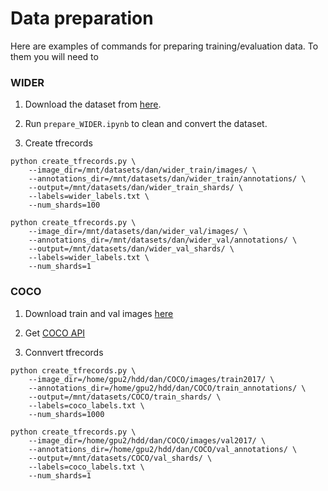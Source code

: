 # Data preparation
Here are examples of commands for preparing training/evaluation data. To them you will need to
### WIDER

1. Download the dataset from [here](http://mmlab.ie.cuhk.edu.hk/projects/WIDERFace/).

2. Run `prepare_WIDER.ipynb` to clean and convert the dataset.

3. Create tfrecords
  ```
  python create_tfrecords.py \
      --image_dir=/mnt/datasets/dan/wider_train/images/ \
      --annotations_dir=/mnt/datasets/dan/wider_train/annotations/ \
      --output=/mnt/datasets/dan/wider_train_shards/ \
      --labels=wider_labels.txt \
      --num_shards=100

  python create_tfrecords.py \
      --image_dir=/mnt/datasets/dan/wider_val/images/ \
      --annotations_dir=/mnt/datasets/dan/wider_val/annotations/ \
      --output=/mnt/datasets/dan/wider_val_shards/ \
      --labels=wider_labels.txt \
      --num_shards=1
  ```

### COCO

1. Download train and val images [here](http://cocodataset.org/#download)
2. Get [COCO API](https://github.com/cocodataset/cocoapi)

3. Connvert tfrecords  
  ```
  python create_tfrecords.py \
      --image_dir=/home/gpu2/hdd/dan/COCO/images/train2017/ \
      --annotations_dir=/home/gpu2/hdd/dan/COCO/train_annotations/ \
      --output=/mnt/datasets/COCO/train_shards/ \
      --labels=coco_labels.txt \
      --num_shards=1000

  python create_tfrecords.py \
      --image_dir=/home/gpu2/hdd/dan/COCO/images/val2017/ \
      --annotations_dir=/home/gpu2/hdd/dan/COCO/val_annotations/ \
      --output=/mnt/datasets/COCO/val_shards/ \
      --labels=coco_labels.txt \
      --num_shards=1
  ```  
